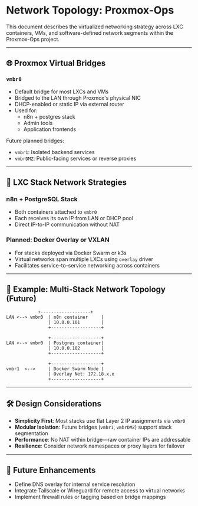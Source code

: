 # Network Topology: Proxmox-Ops

This document describes the virtualized networking strategy across LXC containers, VMs, and software-defined network segments within the Proxmox-Ops project.

---

## 🌐 Proxmox Virtual Bridges

### `vmbr0`
- Default bridge for most LXCs and VMs
- Bridged to the LAN through Proxmox's physical NIC
- DHCP-enabled or static IP via external router
- Used for:
  - n8n + postgres stack
  - Admin tools
  - Application frontends

Future planned bridges:
- `vmbr1`: Isolated backend services
- `vmbrDMZ`: Public-facing services or reverse proxies

---

## 🔗 LXC Stack Network Strategies

### n8n + PostgreSQL Stack
- Both containers attached to `vmbr0`
- Each receives its own IP from LAN or DHCP pool
- Direct IP-to-IP communication without NAT

### Planned: Docker Overlay or VXLAN
- For stacks deployed via Docker Swarm or k3s
- Virtual networks span multiple LXCs using `overlay` driver
- Facilitates service-to-service networking across containers

---

## 📡 Example: Multi-Stack Network Topology (Future)

```
            +-------------------+
LAN <--> vmbr0  | n8n container     |
                | 10.0.0.101        |
                +-------------------+

                +-------------------+
LAN <--> vmbr0  | Postgres container|
                | 10.0.0.102        |
                +-------------------+

                +-------------------+
vmbr1  <-->     | Docker Swarm Node |
                | Overlay Net: 172.18.x.x
                +-------------------+
```

---

## 🛠️ Design Considerations

- **Simplicity First**: Most stacks use flat Layer 2 IP assignments via `vmbr0`
- **Modular Isolation**: Future bridges (`vmbr1`, `vmbrDMZ`) support stack segmentation
- **Performance**: No NAT within bridge—raw container IPs are addressable
- **Resilience**: Consider network namespaces or proxy layers for failover

---

## 🔧 Future Enhancements

- Define DNS overlay for internal service resolution
- Integrate Tailscale or Wireguard for remote access to virtual networks
- Implement firewall rules or tagging based on bridge mappings
